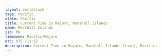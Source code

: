 ```yaml
---
layout: worldclock
tags: Pacific
state: Pacific
title: Current Time in Majuro, Marshall Islands
name: Marshall Islands
iso: MH
timezone: Pacific/Majuro
utc: UTC +11:32
description: Current Time in Majuro, Marshall Islands [Live], Pacific. Live update now time in Majuro, timezone Pacific/Majuro, UTC +11:32, Country ISO code & Current Local Time.
---
```


